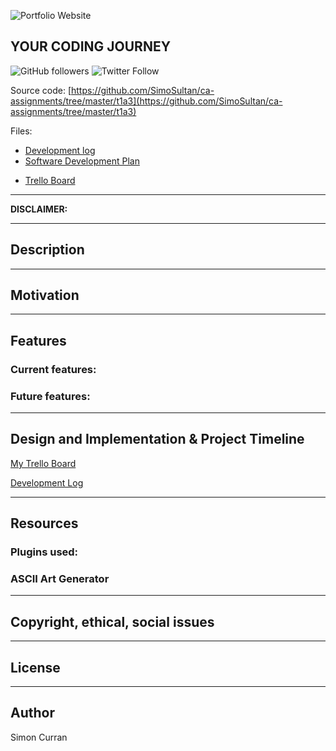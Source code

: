 ![Portfolio Website]()


## YOUR CODING JOURNEY
![GitHub followers](https://img.shields.io/github/followers/SimoSultan?style=social)
![Twitter Follow](https://img.shields.io/twitter/follow/simo_sultan?style=social)


Source code: [https://github.com/SimoSultan/ca-assignments/tree/master/t1a3](https://github.com/SimoSultan/ca-assignments/tree/master/t1a3)


Files:
<!-- - [Help](https://github.com/SimoSultan/coding-bootcamp-text-adventure/blob/master/docs/help.md) -->
- [Development log](https://github.com/SimoSultan/ca-assignments/blob/master/t1a3/docs/dev-log.md)
- [Software Development Plan](https://github.com/SimoSultan/ca-assignments/blob/master/t1a3/docs/sdp.md)
<!-- - [Flow Chart](https://github.com/SimoSultan/coding-bootcamp-text-adventure/blob/master/docs/flow-chart-updated/entire-app-flow.jpg) -->
- [Trello Board](https://trello.com/b/5zC6lx3A/simosultans-portfolio-website)



---



**DISCLAIMER:**	  
<!-- **This game does not represent any one coding bootcamp, it is just my interpretation.	
And spoiler alert, but the goal of this game is to graduate and get a job. Completing the basic obstacles in this game does not resemble how to get a job in the real world**  -->


---



## Description

<!-- **Portfolio Website** is a text based adventure game inspired by the journey of a person learning the world of development. As the game uses Ruby at its source, the challenges/questions that you face are based off this language. However, most questions should be able to be answered by most developers. At the end, the computer checks whether or not you have enough EXP to be able to apply for a job or offered one. -->



---



## Motivation

<!-- I had never developed a game myself which is why I chose to undertake my first one as a text based adventure game, which seemed appropriate for a terminal app as well. It was my first solid idea that I had come up. Disregarding the failed attempt at trying to use the Gosu Library with WSL as I wanted to make Space Invaders. (that will be a later project on my Mac). The main concept behind the game was resembled after an, more-or-less, any episode of the TV show Scrubs. As JD and the cast always faced a challenge in each episode, and beside all the laughs, there was a life lesson to be learnt. (I have to admit I didn't think of the Scrubs reference till after it was made, however it perfectly encapsulates my idea). The lesson to be learnt from the game stems from Growth Mindset. Helping others, not comparing yourself and persistence can help you achieve your goals.  -->



---



## Features	

### Current features:  
<!-- - player will face challenges involving 3 questions
- player will get different amounts of EXP depending on how they complete the challenges
- at multiple points throughout the game the player is offered opportunities to give up
- player can level up with extra activities
- once player reaches desired EXP, they graduate and look for a job (complete the game)
- if they are not at the desired EXP, they are required to undertake extra activities before completion to level up -->

### Future features:

<!-- - the player can choose if they want to do more extra activities at the end of the game
- add functionality to extra activities and so forth, rather than just a wait func
- add more than 3 questions in to challenges
- store a list of questions in a file in docs, which a script will then put those questions and answers into the app
- display more ascii characters around, regarding a levels, extra activities and enemies
- add question and stage number counter under message
- player can receive a generated graduate certificate to download at the end of the game
- add assignments as another challenge for the player
- have EXP levels for each sub class of extra activities that contribute and also have different modifiers that calculate towards total EXP
- have the ability for a player to start out at different levels (master, advanced, beginner and noob programmers), for initial release, everyone starts out at noob
- have different levels of questions i.e. they will get harder as the game progresses, and also if the player chooses to start out at a higher level they will receive harder questions form the start -->



---





## Design and Implementation & Project Timeline


<!-- [Flow Chart](https://github.com/SimoSultan/coding-bootcamp-text-adventure/blob/master/docs/flow-chart-updated/entire-app-flow.jpg): -->

<!-- ![Your Coding Journey Flowchart](https://github.com/SimoSultan/coding-bootcamp-text-adventure/blob/master/docs/flow-chart-updated/entire-app-flow.jpg) -->

[My Trello Board](https://trello.com/b/hdiSXwWJ/codingbootcamptextadventure)

<!-- ![Trello Board Screenshot](https://github.com/SimoSultan/coding-bootcamp-text-adventure/blob/master/docs/implementation-plan-trello-board.png) -->


[Development Log](https://github.com/SimoSultan/coding-bootcamp-text-adventure/blob/master/docs/development-log.md)

<!-- [Google Slide Presentation](https://docs.google.com/presentation/d/1skDW5dOQmxmbZVYYjgGwsOtw0axuxGczf0Pi4Acf4y8/edit#slide=id.g8422e20969_1_91) -->




---



## Resources

### Plugins used:

<!-- Your Coding Journey utilizes these gems for the main flow of the app and for an enhanced user experience. 
* [Bundler](https://bundler.io/) Used to handle all Gem installs. Also allowing the player to set up the necessary plugins to run the game. 
* [TTY-Prompt](https://github.com/piotrmurach/tty-prompt) To enable the computer to easily navigate the console and delete lines.
* [TTY-Spinner](https://github.com/piotrmurach/tty-spinner) Enables loading in the game to represent something happening in the background (checking the player's info)
* [IO-Console](https://github.com/ruby/io-console) Used to retrieve the width of the window to display the logo in the centre and the appropriate amount of hyphens.
* [Faker](https://github.com/faker-ruby/faker) Used to display Tweets, blogs, educator and students' names
* [Colorize](https://github.com/fazibear/colorize) Enables the use of coloured outputs in the Terminal for better UX in UI
* [Test-Unit](https://github.com/test-unit/test-unit) Was used to assist in Test Driven Development. -->

### ASCII Art Generator
<!-- 
Utilised the following link for the Header ASCII art:

[http://patorjk.com/](http://patorjk.com/software/taag/#p=display&f=Graffiti&t=Type%20Something%20) -->



---


## Copyright, ethical, social issues

<!-- Copyright wasn't thought to be of concern as the game is free, open sourced and a text-based game. The only issue that was raised before development was that it can't associate with any particular branding qualities from a learning to code course. This made the game text more generic, departing from any issues surrounding this. -->

---

## License
<!-- **Copyright (c) 2020 Simon Curran** for [Coder Academy](https://coderacademy.edu.au). -->

<!-- Permission is hereby granted, free of charge, to any person obtaining a copy of this software and associated documentation files (the "Software"), to deal in the Software without restriction, including without limitation the rights to use, copy, modify, merge, publish, distribute and to permit persons to whom the Software is furnished to do so, subject to the following conditions:

The above copyright notice and this permission notice shall be included in all copies or substantial portions of the Software.

The software is provided "as is", without warranty of any kind, express or implied, including but not limited to the warranties of merchantability, fitness for a particular purpose and noninfringement. in no event shall the authors or copyright holders be liable for any claim, damages or other liability, whether in an action of contract, tort or otherwise, arising from, out of or in connection with the software or the use or other dealings in the software. -->

---

## Author
Simon Curran